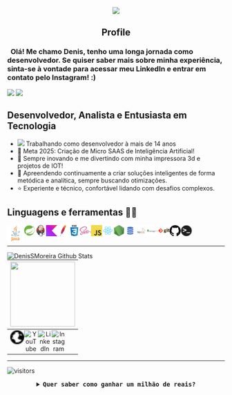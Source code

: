 <p align="center">
 <img align="center" src='https://user-images.githubusercontent.com/5713670/87202985-820dcb80-c2b6-11ea-9f56-7ec461c497c3.gif' width='100px"'>
 <h2 align="center">Profile</h2>
</p>

### &nbsp; Olá! Me chamo Denis, tenho uma longa jornada como desenvolvedor. Se quiser saber mais sobre minha experiência, sinta-se à vontade para acessar meu LinkedIn e entrar em contato pelo Instagram! :)
<a href="https://linkedin.com/in/denissmoreira" target="_blank"><img src="https://img.shields.io/badge/-LinkedIn-%230077B5?style=for-the-badge&logo=linkedin&logoColor=white" target="_blank"></a>
<a href="https://www.instagram.com/denissoaresmoreira/" target="_blank"><img src="https://img.shields.io/badge/-Instagram-%23E4405F?style=for-the-badge&logo=instagram&logoColor=white" target="_blank"></a>
  
  
## Desenvolvedor, Analista e Entusiasta em Tecnologia


- <img src="https://media.giphy.com/media/WUlplcMpOCEmTGBtBW/giphy.gif" width="30">  Trabalhando como desenvolvedor à mais de 14 anos 
- 🥅  Meta 2025: Criação de Micro SAAS de Inteligência Artificial!
- 🔭  Sempre inovando e me divertindo com minha impressora 3d e projetos de IOT!
- 🌱  Apreendendo continuamente a criar soluções inteligentes de forma metódica e analítica, sempre buscando otimizações.
- ⭐️  Experiente e técnico, confortável lidando com desafios complexos.




## Linguagens e ferramentas 👨‍💻

[<img align="left" alt="Java" width="38px" src="https://raw.githubusercontent.com/github/explore/80688e429a7d4ef2fca1e82350fe8e3517d3494d/topics/java/java.png" />][site]
[<img align="left" alt="Spring" width="26px" src="https://raw.githubusercontent.com/github/explore/80688e429a7d4ef2fca1e82350fe8e3517d3494d/topics/spring-boot/spring-boot.png" />][site]
[<img align="left" alt="Jenkins" width="26px" 
src="https://raw.githubusercontent.com/github/explore/4546263bd5739353083c33dada43f8f31e7d1fd6/topics/jenkins/jenkins.png" />][site]
[<img align="left" alt="Kotlin" width="26px" 
src="https://raw.githubusercontent.com/github/explore/80688e429a7d4ef2fca1e82350fe8e3517d3494d/topics/kotlin/kotlin.png" />][site]
[<img align="left" alt="Maven" width="26px" 
src="https://raw.githubusercontent.com/github/explore/80688e429a7d4ef2fca1e82350fe8e3517d3494d/topics/maven/maven.png" />][site]
[<img align="left" alt="CSS3" width="26px" src="https://raw.githubusercontent.com/github/explore/80688e429a7d4ef2fca1e82350fe8e3517d3494d/topics/css/css.png" />][site]
[<img align="left" alt="Sass" width="26px" src="https://raw.githubusercontent.com/github/explore/80688e429a7d4ef2fca1e82350fe8e3517d3494d/topics/sass/sass.png" />][site]
[<img align="left" alt="JavaScript" width="26px"  src="https://raw.githubusercontent.com/github/explore/80688e429a7d4ef2fca1e82350fe8e3517d3494d/topics/javascript/javascript.png" />][site]

[<img align="left" alt="React" width="26px" src="https://raw.githubusercontent.com/github/explore/80688e429a7d4ef2fca1e82350fe8e3517d3494d/topics/react/react.png" />][site]
[<img align="left" alt="Node.js" width="26px" src="https://raw.githubusercontent.com/github/explore/80688e429a7d4ef2fca1e82350fe8e3517d3494d/topics/nodejs/nodejs.png" />][site]

[<img align="left" alt="SQL" width="26px" src="https://raw.githubusercontent.com/github/explore/80688e429a7d4ef2fca1e82350fe8e3517d3494d/topics/sql/sql.png" />][site]

[<img align="left" alt="MySQL" width="26px" src="https://raw.githubusercontent.com/github/explore/80688e429a7d4ef2fca1e82350fe8e3517d3494d/topics/mysql/mysql.png" />][site]

[<img align="left" alt="MongoDB" width="26px" src="https://raw.githubusercontent.com/github/explore/80688e429a7d4ef2fca1e82350fe8e3517d3494d/topics/mongodb/mongodb.png" />][site]

[<img align="left" alt="Git" width="26px" src="https://raw.githubusercontent.com/github/explore/80688e429a7d4ef2fca1e82350fe8e3517d3494d/topics/git/git.png" />][site]

[<img align="left" alt="GitHub" width="26px" src="https://raw.githubusercontent.com/github/explore/78df643247d429f6cc873026c0622819ad797942/topics/github/github.png" />][site]
[<img align="left" alt="HTML5" width="26px" src="https://raw.githubusercontent.com/github/explore/80688e429a7d4ef2fca1e82350fe8e3517d3494d/topics/terminal/terminal.png" />][site]

<br/><br/>

---

<img align="left" alt="DenisSMoreira Github Stats" src="https://github-readme-stats.vercel.app/api?username=DenisSMoreira&show_icons=true&hide_border=true" />


<a><img src="https://icon-library.com/images/icon-programmer/icon-programmer-14.jpg" width="150px" height="150px" /></a> |
|:---------------------------------------------------------------------------------------------------------------------------------------: |
|<a href="https://www.linkedin.com/in/sanchit-vijay-774432178">[<img align="left" alt="denissoaresmoreira.com.nbr" width="32px" src="https://raw.githubusercontent.com/iconic/open-iconic/master/svg/globe.svg" />][site][<img align="left" alt="YouTube" width="32px" src="https://cdn.jsdelivr.net/npm/simple-icons@v3/icons/youtube.svg" />][youtube][<img align="left" alt="LinkedIn" width="32px" src="https://cdn.jsdelivr.net/npm/simple-icons@v3/icons/linkedin.svg" />][linkedin][<img align="left" alt="Instagram" width="32px" src="https://cdn.jsdelivr.net/npm/simple-icons@v3/icons/instagram.svg" />][instagram]</a>




---
![visitors](https://visitor-badge.laobi.icu/badge?page_id=DenisSMoreira.DenisSMoreira)

[site]: https://www.linkedin.com/in/denissmoreira/
[linkedin]: https://www.linkedin.com/in/denissmoreira/
[twitter]: https://twitter.com/codeSTACKr
[youtube]: https://youtube.com/Denissoaresmoreira
[instagram]: https://instagram.com/denissoaresmoreira
[linkedin]: https://linkedin.com/in/denissmoreira

<details align="center">
  <summary> 
    <b><samp> Quer saber como ganhar um milhão de reais? </samp></b>
  </summary>
  <samp>
   <b><h2 style="color: #fc6203"><img src="https://user-images.githubusercontent.com/5679180/79618120-0daffb80-80be-11ea-819e-d2b0fa904d07.gif" width="27px"> E U &nbsp; T A M B E M &nbsp; Q U E R O! <img src="https://user-images.githubusercontent.com/5679180/79618120-0daffb80-80be-11ea-819e-d2b0fa904d07.gif" width="27px"></b>
  </samp>
</details>
